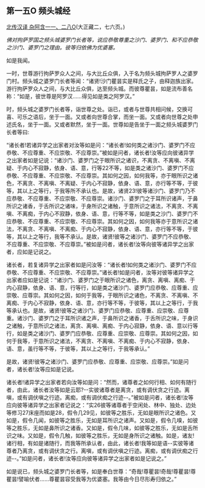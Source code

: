 ## 第一五O 频头城经

[北传汉译 杂阿含一一、二八O](https://github.com/gwsice/buddhism/blob/master/%E6%97%A9%E6%9C%9F/%E6%9D%82%E9%98%BF%E5%90%AB%E7%BB%8F/11.md#280)(大正藏二，七六页。)

*佛对拘萨罗国之频头城婆罗门长者等，说应恭敬尊重之沙门、婆罗门、和不应恭敬之沙门、婆罗门之理由。彼等归依佛为优婆塞。*

如是我闻。

一时，世尊游行拘萨罗众人之间，与大比丘众俱，入于名为频头城拘萨罗人之婆罗门村。频头城之婆罗门长者等闻：“诸贤!沙门瞿昙实是释氏之子，由释迦族出家。游行拘萨罗众人之间，与大比丘众俱，达至频头城。而彼尊瞿昙，如是流布善名称：“如是，彼世尊是阿罗汉……得见如是类之阿罗汉。”

时，频头城之婆罗门长者等，诣世尊之处。诣已，或者与世尊共相问候，交换可喜、可乐之语后，坐于一面。又或者向世尊合掌，而坐一面。又或者向世尊之处申述氏名，坐于一面。又或者默然，坐于一面。世尊如是告坐于一面之频头城婆罗门长者等曰:

“诸长者!若诸异学之出家者对汝等如是问：“诸长者!如何类之诸沙门、婆罗门不应恭敬、不应尊重、不应崇敬、不应尊崇。”被如是问者，诸长者!汝等应向彼诸异学之出家者如是记说：“诸沙门、婆罗门之于眼所识之诸识，不离贪、不离嗔、不离疑、于内心不寂静，依身、语、意，行等22不等，如是类之诸沙门、婆罗门不应恭敬、不应尊重、不应崇敬、不应尊崇。其如何之因，如何我等，亦于眼所识之诸色，不离贪、不离嗔、不离疑、于内心不寂静，依身、语、意，亦行等不等，于彼等，其以上之等行，于我等所不承认也。是故，诸贤23!彼等诸沙门、婆罗门乃不应恭敬、不应尊重、不应崇敬、不应尊崇。诸沙门、婆罗门之于耳所识诸声，于鼻所识之诸香，于舌所识之诸味，于身所识之诸触，于意所识之诸法，不离贪、不离嗔、不离痴，于内心不寂静，依身、语、意，行等不等，如是类之沙门、婆罗门不应恭敬、不应尊重、不应崇敬、不应尊崇。其如何之因，如何我等亦于意所识之诸法，不离贪、不离嗔、不离痴、于内心不寂静，依身、语、意，亦行等不等，于彼等，其以上之等行，我等不承认。是故，诸贤!彼等之诸沙门、婆罗门不应恭敬、不应尊重、不应崇敬、不应尊崇。”被如是问者，诸长者!汝等向彼等诸异学之出家者，应如是记说之。

诸长者，若复诸异学之出家者如是问汝等：“诸长者!如何类之诸沙门、婆罗门不应恭敬、不应尊重、不应崇敬、不应尊崇。”诸长者!如是问者，汝等对彼等诸异学之出家者应如是记说：“诸沙门、婆罗门之于眼所识之诸色，离贪、离嗔、离痴、于内心寂静，依身、语、意，行等行，如是类之诸沙门、婆罗门应恭敬、应尊重、应崇敬、应尊崇。其如何之因，如何于我等，于眼所识之诸色，不离贪、不离嗔、不离痴、于内心不寂静，依身、语、意，亦行等不等，于彼等，其以上之等行，于我等承认也。是故，诸贤!彼等之诸沙门、婆罗门应恭敬、应尊重、应崇敬、应尊重。诸沙门、婆罗门之于耳所识诸之声，于鼻所识之诸香，于舌所识之味，于身识之诸触，于意所识之诸法，离贪、离嗔、离痴、于内心寂静，依身、语、意以行等行，如是类之诸沙门、婆罗门应恭敬、应尊重、应崇敬、应尊崇。其如何之因，如何于我等，于意所识之诸法，不离贪、不离嗔、不离痴、于内心不寂静，依身、语、意，虽行等不等，于彼等，其以上之等行，于我等承认。”

是故，诸贤!彼等之诸沙门、婆罗门应恭敬、应尊重、应崇敬、应尊崇。”如是问者，诸长者!汝等应如是记说。

诸长者!诸异学之出家者若向汝等如是问：“然而，诸尊者之如何行相、如何有随行者，由此，诸长者汝等如是云耶?--实彼诸尊者是离贪，或有调伏贪之行迹。离嗔，或有调伏嗔之行迹。离痴，或有调伏痴之行迹--。”被如是问者，诸长者!汝等应向彼等诸异学之出家者记说之：“实26彼等诸尊者于空闲处、林中、独处、边处等修习27床座而如是28，假令几29见，如彼等之胜乐，无如是眼所识之诸色。又如是，假令几闻，如彼等之胜乐，无如是耳所识之诸声。又如是，假令几嗅，如彼等之胜乐，无如是鼻所识之诸香。又如是，假令几味，如彼等之胜乐，无如是舌所识之味。又如是，假令几触，如彼等之胜乐，无如是身所识之诸触。如是，诸友!诸行相，有如是诸随行，而我等所承认者，由此，诸长者!我等如是语--实彼等诸尊者乃离贪，或有调伏贪之行。离嗔，或有调伏嗔之行迹。离痴，或有调伏痴之行迹--。”如是问者，诸长者!汝等应向彼等诸异学之出家者如是记说之。”

如是说已，频头城之婆罗门长者等，如是奉白世尊：“奇哉!尊瞿昙!奇哉!尊瞿昙!尊瞿昙!譬喻伏者……尊瞿昙容受我等为优婆塞。我等由今日尽形寿归依之。”
